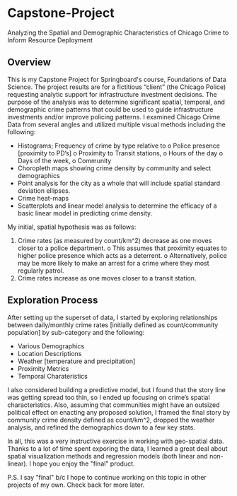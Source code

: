 # Capstone-Project
Analyzing the Spatial and Demographic Characteristics of Chicago Crime to Inform Resource Deployment

## Overview
This is my Capstone Project for Springboard's course, Foundations of Data Science.  The project results are for a fictitious “client” (the Chicago Police) requesting analytic support for infrastructure investment decisions.  The purpose of the analysis was to determine significant spatial, temporal, and demographic crime patterns that could be used to guide infrastructure investments and/or improve policing patterns. I examined Chicago Crime Data from several angles and utilized multiple visual methods including the following:
- Histograms; Frequency of crime by type relative to
  o Police presence [proximity to PD’s]
  o Proximity to Transit stations, 
  o Hours of the day
  o Days of the week,
  o Community
- Choropleth maps showing crime density by community and select demographics
- Point analysis for the city as a whole that will include spatial standard deviation ellipses.
- Crime heat-maps
- Scatterplots and linear model analysis to determine the efficacy of a basic linear model in predicting crime density. 

My initial, spatial hypothesis was as follows:

1. Crime rates (as measured by count/km^2) decrease as one moves closer to a police department.
  o This assumes that proximity equates to higher police presence which acts as a deterrent.
  o Alternatively, police may be more likely to make an arrest for a crime where they most regularly patrol.
2. Crime rates increase as one moves closer to a transit station.

## Exploration Process

After setting up the superset of data, I started by exploring relationships between daily/monthly crime rates [initially defined as count/community population] by sub-category and the following:
-	Various Demographics
-	Location Descriptions
-	Weather [temperature and precipitation]
-	Proximity Metrics
-	Temporal Charateristics

I also considered building a predictive model, but I found that the story line was getting spread too thin, so I ended up focusing on crime’s spatial characteristics.  Also, assuming that communities might have an outsized political effect on enacting any proposed solution, I framed the final story by community crime density defined as count/km^2, dropped the weather analysis, and refined the demographics down to a few key stats.  

In all, this was a very instructive exercise in working with geo-spatial data.  Thanks to a lot of time spent exporing the data, I learned a great deal about spatial visualization methods and regression models (both linear and non-linear).  I hope you enjoy the "final" product.

P.S. I say "final" b/c I hope to continue working on this topic in other projects of my own.  Check back for more later.
